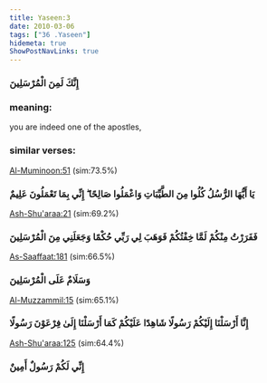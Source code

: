 ```yaml
---
title: Yaseen:3
date: 2010-03-06
tags: ["36 .Yaseen"]
hidemeta: true 
ShowPostNavLinks: true 
---
```

### إِنَّكَ لَمِنَ الْمُرْسَلِينَ
### meaning: 
you are indeed one of the apostles,
### similar verses: 

[Al-Muminoon:51](/23/51) (sim:73.5%)

### يَا أَيُّهَا الرُّسُلُ كُلُوا مِنَ الطَّيِّبَاتِ وَاعْمَلُوا صَالِحًا ۖ إِنِّي بِمَا تَعْمَلُونَ عَلِيمٌ

[Ash-Shu'araa:21](/26/21) (sim:69.2%)

### فَفَرَرْتُ مِنْكُمْ لَمَّا خِفْتُكُمْ فَوَهَبَ لِي رَبِّي حُكْمًا وَجَعَلَنِي مِنَ الْمُرْسَلِينَ

[As-Saaffaat:181](/37/181) (sim:66.5%)

### وَسَلَامٌ عَلَى الْمُرْسَلِينَ

[Al-Muzzammil:15](/73/15) (sim:65.1%)

### إِنَّا أَرْسَلْنَا إِلَيْكُمْ رَسُولًا شَاهِدًا عَلَيْكُمْ كَمَا أَرْسَلْنَا إِلَىٰ فِرْعَوْنَ رَسُولًا

[Ash-Shu'araa:125](/26/125) (sim:64.4%)

### إِنِّي لَكُمْ رَسُولٌ أَمِينٌ
